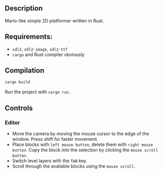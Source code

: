 ## Description

Mario-like simple 2D platformer written in Rust. 

## Requirements: 
- `sdl2`, `sdl2-image`, `sdl2-ttf`
- `cargo` and Rust compiler obviously

## Compilation

```bash
cargo build
```

Run the project with `cargo run`.

## Controls

### Editor

- Move the camera by moving the mouse cursor to the edge of the window. Press shift for faster movement.
- Place blocks with `left mouse button`, delete them with `right mouse button`. Copy the block into the selection by clicking the `mouse scroll button`.
- Switch level layers with the `TAB` key.
- Scroll through the avaliable blocks using the `mouse scroll`.